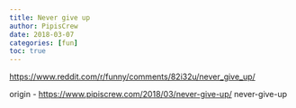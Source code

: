 ```yaml
---
title: Never give up
author: PipisCrew
date: 2018-03-07
categories: [fun]
toc: true
---
```


https://www.reddit.com/r/funny/comments/82i32u/never_give_up/

origin - https://www.pipiscrew.com/2018/03/never-give-up/ never-give-up